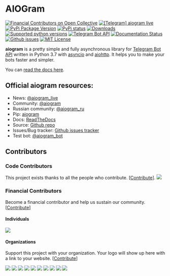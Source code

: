 # AIOGram

[![Financial Contributors on Open Collective](https://opencollective.com/aiogram/all/badge.svg?style=flat-square)](https://opencollective.com/aiogram) 
[![\[Telegram\] aiogram live](https://img.shields.io/badge/telegram-aiogram-blue.svg?style=flat-square)](https://t.me/aiogram_live)
[![PyPi Package Version](https://img.shields.io/pypi/v/aiogram.svg?style=flat-square)](https://pypi.python.org/pypi/aiogram)
[![PyPi status](https://img.shields.io/pypi/status/aiogram.svg?style=flat-square)](https://pypi.python.org/pypi/aiogram)
[![Downloads](https://img.shields.io/pypi/dm/aiogram.svg?style=flat-square)](https://pypi.python.org/pypi/aiogram)
[![Supported python versions](https://img.shields.io/pypi/pyversions/aiogram.svg?style=flat-square)](https://pypi.python.org/pypi/aiogram)
[![Telegram Bot API](https://img.shields.io/badge/Telegram%20Bot%20API-4.3-blue.svg?style=flat-square&logo=telegram)](https://core.telegram.org/bots/api)
[![Documentation Status](https://img.shields.io/readthedocs/pip/stable.svg?style=flat-square)](http://aiogram.readthedocs.io/en/latest/?badge=latest)
[![Github issues](https://img.shields.io/github/issues/aiogram/aiogram.svg?style=flat-square)](https://github.com/aiogram/aiogram/issues)
[![MIT License](https://img.shields.io/pypi/l/aiogram.svg?style=flat-square)](https://opensource.org/licenses/MIT)

**aiogram** is a pretty simple and fully asynchronous library for [Telegram Bot API](https://core.telegram.org/bots/api) written in Python 3.7 with [asyncio](https://docs.python.org/3/library/asyncio.html) and [aiohttp](https://github.com/aio-libs/aiohttp). It helps you to make your bots faster and simpler.

You can [read the docs here](http://aiogram.readthedocs.io/en/latest/).


## Official aiogram resources:
 - News: [@aiogram_live](https://t.me/aiogram_live)
 - Community: [@aiogram](https://t.me/aiogram)
 - Russian community: [@aiogram_ru](https://t.me/aiogram_ru)
 - Pip: [aiogram](https://pypi.python.org/pypi/aiogram)
 - Docs: [ReadTheDocs](http://aiogram.readthedocs.io)
 - Source: [Github repo](https://github.com/aiogram/aiogram)
 - Issues/Bug tracker: [Github issues tracker](https://github.com/aiogram/aiogram/issues)
 - Test bot: [@aiogram_bot](https://t.me/aiogram_bot)

## Contributors

### Code Contributors

This project exists thanks to all the people who contribute. [[Contribute](CONTRIBUTING.md)].
<a href="https://github.com/aiogram/aiogram/graphs/contributors"><img src="https://opencollective.com/aiogram/contributors.svg?width=890&button=false" /></a>

### Financial Contributors

Become a financial contributor and help us sustain our community. [[Contribute](https://opencollective.com/aiogram/contribute)]

#### Individuals

<a href="https://opencollective.com/aiogram"><img src="https://opencollective.com/aiogram/individuals.svg?width=890"></a>

#### Organizations

Support this project with your organization. Your logo will show up here with a link to your website. [[Contribute](https://opencollective.com/aiogram/contribute)]

<a href="https://opencollective.com/aiogram/organization/0/website"><img src="https://opencollective.com/aiogram/organization/0/avatar.svg"></a>
<a href="https://opencollective.com/aiogram/organization/1/website"><img src="https://opencollective.com/aiogram/organization/1/avatar.svg"></a>
<a href="https://opencollective.com/aiogram/organization/2/website"><img src="https://opencollective.com/aiogram/organization/2/avatar.svg"></a>
<a href="https://opencollective.com/aiogram/organization/3/website"><img src="https://opencollective.com/aiogram/organization/3/avatar.svg"></a>
<a href="https://opencollective.com/aiogram/organization/4/website"><img src="https://opencollective.com/aiogram/organization/4/avatar.svg"></a>
<a href="https://opencollective.com/aiogram/organization/5/website"><img src="https://opencollective.com/aiogram/organization/5/avatar.svg"></a>
<a href="https://opencollective.com/aiogram/organization/6/website"><img src="https://opencollective.com/aiogram/organization/6/avatar.svg"></a>
<a href="https://opencollective.com/aiogram/organization/7/website"><img src="https://opencollective.com/aiogram/organization/7/avatar.svg"></a>
<a href="https://opencollective.com/aiogram/organization/8/website"><img src="https://opencollective.com/aiogram/organization/8/avatar.svg"></a>
<a href="https://opencollective.com/aiogram/organization/9/website"><img src="https://opencollective.com/aiogram/organization/9/avatar.svg"></a>

